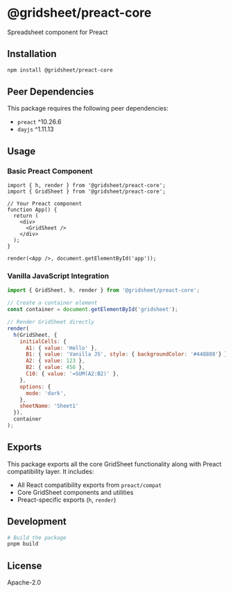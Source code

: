 # @gridsheet/preact-core

Spreadsheet component for Preact

## Installation

```bash
npm install @gridsheet/preact-core
```

## Peer Dependencies

This package requires the following peer dependencies:

- `preact` ^10.26.6
- `dayjs` ^1.11.13

## Usage

### Basic Preact Component

```tsx
import { h, render } from '@gridsheet/preact-core';
import { GridSheet } from '@gridsheet/preact-core';

// Your Preact component
function App() {
  return (
    <div>
      <GridSheet />
    </div>
  );
}

render(<App />, document.getElementById('app'));
```

### Vanilla JavaScript Integration

```javascript
import { GridSheet, h, render } from '@gridsheet/preact-core';

// Create a container element
const container = document.getElementById('gridsheet');

// Render GridSheet directly
render(
  h(GridSheet, {
    initialCells: {
      A1: { value: 'Hello' },
      B1: { value: 'Vanilla JS', style: { backgroundColor: '#448888'} },
      A2: { value: 123 },
      B2: { value: 456 },
      C10: { value: '=SUM(A2:B2)' },
    },
    options: {
      mode: 'dark',
    },
    sheetName: 'Sheet1'
  }),
  container
);
```

## Exports

This package exports all the core GridSheet functionality along with Preact compatibility layer. It includes:

- All React compatibility exports from `preact/compat`
- Core GridSheet components and utilities
- Preact-specific exports (`h`, `render`)

## Development

```bash
# Build the package
pnpm build
```

## License

Apache-2.0

